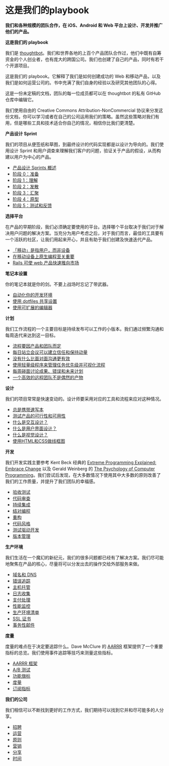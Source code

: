 # 这是我们的playbook

**我们和各种规模的团队合作，在 iOS、Android 和 Web 平台上设计、开发并推广他们的产品。**

**这是我们的 playbook**

我们是 [thoughtbot](https://thoughtbot.com/)。我们和世界各地的上百个产品团队合作过，他们中既有自筹资金的个人创业者，也有庞大的跨国公司。我们也创建了自己的产品，同时有若干个开源项目。

这是我们的 playbook。它解释了我们是如何创建成功的 Web 和移动产品，以及我们是如何运营公司的。书中充满了我们自身的经验以及研究其他团队的心得。

这是一份未定稿的文档，团队的每一位成员都可以在 thoughtbot 的私有 GitHub 仓库中编辑它。

我们使用自由的 Creative Commons Attribution-NonCommercial 协议来分发这份文档，你可以学习或者在自己的公司运用我们的策略。虽然这些策略对我们有用，但是哪些工具和技术适合你自己的情况，相信你比我们更清楚。

**产品设计 Sprint**

我们的项目从便签纸和草图，到最终设计的代码实现都是以设计为导向的。我们使用设计 Sprint 和用户调查来理解我们客户的问题，验证关于产品的假设，从而构建以用户为中心的产品。

- [产品设计 Sprints 概述](chapter-1-product-design-sprint/introduction.md)
- [阶段 0：准备](chapter-1-product-design-sprint/phase-0-prepare.md)
- [阶段 1：理解](chapter-1-product-design-sprint/phase-1-understand.md)
- [阶段 2：发散](chapter-1-product-design-sprint/phase-2-diverge.md)
- [阶段 3：汇聚](chapter-1-product-design-sprint/phase-3-converge.md)
- [阶段 4：原型](chapter-1-product-design-sprint/phase-4-prototype.md)
- [阶段 5：测试和反馈](chapter-1-product-design-sprint/phase-5-test-and-learn.md)

**选择平台**

在产品的早期阶段，我们必须确定要使用的平台。选择哪个平台取决于我们对于解决用户问题的解决方案。当充分为用户考虑之后，对于我们而言，最佳的工具要有一个活跃的社区，让我们用起来开心，并且有助于我们创建及快速迭代产品。

- [「移动」是指用户，而非设备](chapter-2-choose-platforms/mobile-refers-to-the-user-not-the-device.md)
- [在移动设备上原生编程至关重要](chapter-2-native-matters-on-mobile-devices.md)
- [Rails 可使 web 产品快速推向市场](chapter-2-choose-platforms/rails-gets-web-products-to-market-quickly.md)

**笔记本设置**

你的笔记本就是你的剑。不要上战场时忘记了带武器。

- [自动化你的开发环境](chapter-3-laptop-setup/automate-your-development-environment.md)
- [使用 dotfiles 共享设置](chapter-3-laptop-setup/share-configuration-with-dotfiles.md)
- [使用可扩展的编辑器](chapter-3-laptop-setup/use-an-extensible-editor.md)

**计划**

我们工作流程的一个主要目标是持续发布可以工作的小版本。我们通过频繁沟通和每周迭代来达到这一目标。

- [流程要因产品和团队而定](chapter-4-planning/adapt-process-to-the-products-needs.md)
- [每日站立会议可以建立信任和保持动量](chapter-4-planning/daily-standups-build-trust.md)
- [没有什么比面对面沟通更有效](chapter-4-planning/in-person-communication.md)
- [使用轻量级程序来管理任务优先级并可视化流程](chapter-4-planning/manage-priorities-with-a-lightweight-process.md)
- [每周碰面讨论成果、错误和未来计划](chapter-4-planning/meet-weekly-to-discuss-successes-failures-and-plans.md)
- [一个高效的远程团队不是偶然的产物](chapter-4-planning/working-remotely.md)

**设计**

我们的项目常常是快速变动的。设计师要采用对应的工具和流程来应对这种情况。

- [总是携带速写本](chapter-5-designing/always-carry-a-sketchbook.md)
- [测试产品的可行性和可用性](chapter-5-designing/test-product-viability-and-usability.md)
- [什么是交互设计？](chapter-5-designing/what-is-interaction-design.md)
- [什么是用户界面设计？](chapter-5-designing/what-is-user-interface-design.md)
- [什么是视觉设计？](chapter-5-designing/what-is-visual-design.md)
- [使用HTML和CSS做线框图](chapter-5-designing/wireframing-in-html-and-css.md)

**开发**

我们开发实践主要参考 Kent Beck 经典的 [Extreme Programming Explained: Embrace Change](http://www.amazon.com/Extreme-Programming-Explained-Embrace-Edition-ebook/dp/B000OZ0N5S/ref=tmm_kin_title_0) 以及 Gerald Weinberg 的 [The Psychology of Computer Programming](http://www.amazon.com/The-Psychology-Computer-Programming-Anniversary/dp/0932633420)。我们尝试后发现，在大多数情况下使用其中大多数的原则改善了我们的工作质量，并提升了我们团队的幸福感。

- [验收测试](chapter-6-developing/acceptance-tests.md)
- [代码审查](chapter-6-developing/code-reviews.md)
- [持续集成](chapter-6-developing/continuous-integration.md)
- [结对编程](chapter-6-developing/pair-programming.md)
- [重构](chapter-6-developing/refactoring.md)
- [代码风格](chapter-6-developing/style-guide.md)
- [测试驱动开发](chapter-6-developing/test-driven-development.md)
- [版本管理](chapter-6-developing/version-control.md)

**生产环境**

我们生活在一个魔幻的新纪元，我们的很多问题都已经有了解决方案。我们尽可能地聚焦在产品的核心，尽量将可以分发出去的操作交给外部服务来做。

- [域名和 DNS](chapter-7-production/domain-names-and-dns.md)
- [错误追踪](chapter-7-production/error-tracking.md)
- [主机托管](chapter-7-production/hosting.md)
- [日志收集](chapter-7-production/log-collection.md)
- [支付处理](chapter-7-production/payment-processing.md)
- [性能监控](chapter-7-production/performance-monitoring.md)
- [生产环境清单](chapter-7-production/production-checklist.md)
- [SSL 证书](chapter-7-production/ssl-certificates.md)
- [事务性邮件](chapter-7-production/transactional-email.md)

**度量**

度量的难点在于决定要追踪什么。Dave McClure 的 [AARRR](http://www.slideshare.net/dmc500hats/startup-metrics-for-pirates-nov-2012) 框架提供了一个重要指标的总览。我们使用事件追踪等技巧来测量这些指标。

- [AARRR 框架](chapter-8-measuring/aarrr.md)
- [A/B 测试](chapter-8-measuring/ab-testing.md)
- [功能旗标](chapter-8-measuring/feature-flags.md)
- [度量](chapter-8-measuring/instrumentation.md)
- [订阅指标](chapter-8-measuring/subscription-metrics.md)

**我们的公司**

我们相信可以不断找到更好的工作方式，我们期待可以找到它并和尽可能多的人分享。

- [招聘](chapter-9-our-company/hiring.md)
- [运营](chapter-9-our-company/operations.md)
- [原则](chapter-9-our-company/principles.md)
- [营销](chapter-9-our-company/sales.md)
- [分享](chapter-9-our-company/sharing.md)
- [时间](chapter-9-our-company/time.md)

